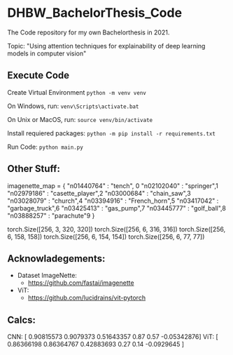# DHBW_BachelorThesis_Code

The Code repository for my own Bachelorthesis in 2021. 

Topic: "Using attention techniques for explainability of deep learning models in computer vision"

## Execute Code

Create Virtual Environment
```python -m venv venv```

On Windows, run:
```venv\Scripts\activate.bat```

On Unix or MacOS, run:
```source venv/bin/activate```


Install requiered packages:
```python -m pip install -r requirements.txt```

Run Code:
```python main.py```

## Other Stuff:

imagenette_map = { 
    "n01440764" : "tench", 0
    "n02102040" : "springer",1
    "n02979186" : "casette_player",2
    "n03000684" : "chain_saw",3
    "n03028079" : "church",4
    "n03394916" : "French_horn",5
    "n03417042" : "garbage_truck",6
    "n03425413" : "gas_pump",7
    "n03445777" : "golf_ball",8
    "n03888257" : "parachute"9
}

torch.Size([256, 3, 320, 320])
torch.Size([256, 6, 316, 316])
torch.Size([256, 6, 158, 158])
torch.Size([256, 6, 154, 154])
torch.Size([256, 6, 77, 77])

## Acknowladegements:

- Dataset ImageNette:
    - https://github.com/fastai/imagenette
- ViT:
    - https://github.com/lucidrains/vit-pytorch


## Calcs:

CNN:
[ 0.90815573  0.9079373   0.51643357  0.87        0.57       -0.05342876]
ViT:
[ 0.86366198  0.86364767  0.42883693  0.27        0.14       -0.0929645 ]